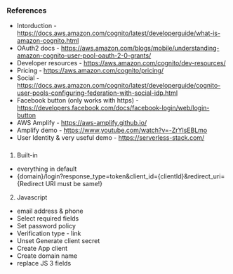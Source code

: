 
### References 
- Intorduction - https://docs.aws.amazon.com/cognito/latest/developerguide/what-is-amazon-cognito.html  
- OAuth2 docs - https://aws.amazon.com/blogs/mobile/understanding-amazon-cognito-user-pool-oauth-2-0-grants/
- Developer resources - https://aws.amazon.com/cognito/dev-resources/
- Pricing - https://aws.amazon.com/cognito/pricing/
- Social  - https://docs.aws.amazon.com/cognito/latest/developerguide/cognito-user-pools-configuring-federation-with-social-idp.html
- Facebook button (only works with https) - https://developers.facebook.com/docs/facebook-login/web/login-button
- AWS Amplify - https://aws-amplify.github.io/
- Amplify demo - https://www.youtube.com/watch?v=-ZrYlsEBLmo
- User Identity & very useful demo - https://serverless-stack.com/

###
1. Built-in  
- everything in default
- {domain}/login?response_type=token&client_id={clientId}&redirect_uri={Redirect URI must be same!}
2. Javascript  
- email address & phone
- Select required fields
- Set password policy
- Verification type - link
- Unset Generate client secret
- Create App client
- Create domain name
- replace JS 3 fields













